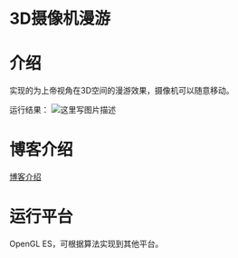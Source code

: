 #  3D摄像机漫游

# 介绍

实现的为上帝视角在3D空间的漫游效果，摄像机可以随意移动。

运行结果：
![这里写图片描述](http://img.blog.csdn.net/20180122193902595?)

# 博客介绍

[博客介绍](http://blog.csdn.net/modestbean/article/details/79130876)

# 运行平台

OpenGL ES，可根据算法实现到其他平台。

